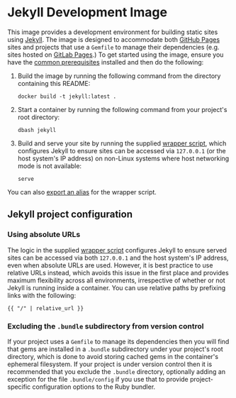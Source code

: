 # Jekyll Development Image

This image provides a development environment for building static sites using [Jekyll](https://jekyllrb.com/). The image is designed to accommodate both [GitHub Pages](https://pages.github.com/) sites and projects that use a `Gemfile` to manage their dependencies (e.g. sites hosted on [GitLab Pages](https://about.gitlab.com/stages-devops-lifecycle/pages/).) To get started using the image, ensure you have the [common prerequisites](../README.md) installed and then do the following:

1. Build the image by running the following command from the directory containing this README:
    
    ````
    docker build -t jekyll:latest .
    ````

2. Start a container by running the following command from your project's root directory:
    
    ```
    dbash jekyll
    ```

3. Build and serve your site by running the supplied [wrapper script](./wrapper/serve.sh), which configures Jekyll to ensure sites can be accessed via `127.0.0.1` (or the host system's IP address) on non-Linux systems where host networking mode is not available:
    
    ```
    serve
    ```

You can also [export an alias](../README.md#exporting-aliases) for the wrapper script.


## Jekyll project configuration

### Using absolute URLs

The logic in the supplied [wrapper script](./wrapper/serve.sh) configures Jekyll to ensure served sites can be accessed via both `127.0.0.1` and the host system's IP address, even when absolute URLs are used. However, it is best practice to use relative URLs instead, which avoids this issue in the first place and provides maximum flexibility across all environments, irrespective of whether or not Jekyll is running inside a container. You can use relative paths by prefixing links with the following:

```
{{ "/" | relative_url }}
```

### Excluding the `.bundle` subdirectory from version control

If your project uses a `Gemfile` to manage its dependencies then you will find that gems are installed in a `.bundle` subdirectory under your project's root directory, which is done to avoid storing cached gems in the container's ephemeral filesystem. If your project is under version control then it is recommended that you exclude the `.bundle` directory, optionally adding an exception for the file `.bundle/config` if you use that to provide project-specific configuration options to the Ruby bundler.
